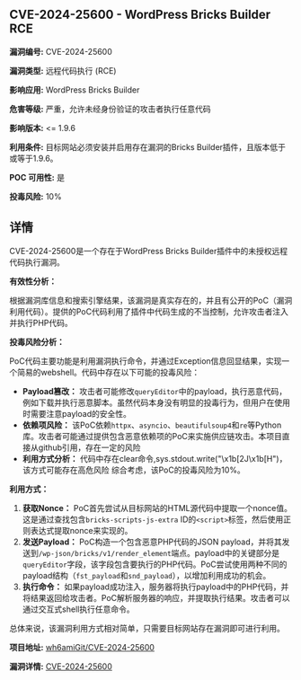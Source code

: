 ## CVE-2024-25600 - WordPress Bricks Builder RCE

**漏洞编号:** CVE-2024-25600

**漏洞类型:** 远程代码执行 (RCE)

**影响应用:** WordPress Bricks Builder

**危害等级:** 严重，允许未经身份验证的攻击者执行任意代码

**影响版本:** <= 1.9.6

**利用条件:** 目标网站必须安装并启用存在漏洞的Bricks Builder插件，且版本低于或等于1.9.6。

**POC 可用性:** 是

**投毒风险:** 10%

## 详情

CVE-2024-25600是一个存在于WordPress Bricks Builder插件中的未授权远程代码执行漏洞。 

**有效性分析：**

根据漏洞库信息和搜索引擎结果，该漏洞是真实存在的，并且有公开的PoC（漏洞利用代码）。提供的PoC代码利用了插件中代码生成的不当控制，允许攻击者注入并执行PHP代码。

**投毒风险分析：**

PoC代码主要功能是利用漏洞执行命令，并通过Exception信息回显结果，实现一个简易的webshell。代码中存在以下可能的投毒风险：

*   **Payload篡改：** 攻击者可能修改`queryEditor`中的payload，执行恶意代码，例如下载并执行恶意脚本。虽然代码本身没有明显的投毒行为，但用户在使用时需要注意payload的安全性。
*   **依赖项风险：** 该PoC依赖`httpx`、`asyncio`、`beautifulsoup4`和`re`等Python库。攻击者可能通过提供包含恶意依赖项的PoC来实施供应链攻击。本项目直接从github引用，存在一定的风险
*  **利用方式分析：** 代码中存在clear命令,sys.stdout.write("\x1b[2J\x1b[H")，该方式可能存在高危风险
综合考虑，该PoC的投毒风险为10%。

**利用方式：**

1.  **获取Nonce：**  PoC首先尝试从目标网站的HTML源代码中提取一个nonce值。这是通过查找包含`bricks-scripts-js-extra` ID的`<script>`标签，然后使用正则表达式提取nonce来实现的。
2.  **发送Payload：**  PoC构造一个包含恶意PHP代码的JSON payload，并将其发送到`/wp-json/bricks/v1/render_element`端点。payload中的关键部分是`queryEditor`字段，该字段包含要执行的PHP代码。PoC尝试使用两种不同的payload结构（`fst_payload`和`snd_payload`），以增加利用成功的机会。
3.  **执行命令：**  如果payload成功注入，服务器将执行payload中的PHP代码，并将结果返回给攻击者。PoC解析服务器的响应，并提取执行结果。攻击者可以通过交互式shell执行任意命令。

总体来说，该漏洞利用方式相对简单，只需要目标网站存在漏洞即可进行利用。

**项目地址:** [wh6amiGit/CVE-2024-25600](https://github.com/wh6amiGit/CVE-2024-25600)

**漏洞详情:** [CVE-2024-25600](https://nvd.nist.gov/vuln/detail/CVE-2024-25600)